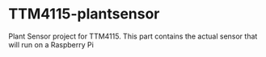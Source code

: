 # TTM4115-plantsensor
Plant Sensor project for TTM4115. This part contains the actual sensor that will run on a Raspberry Pi
